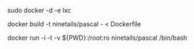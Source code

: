 sudo docker -d -e lxc

docker build -t ninetails/pascal - < Dockerfile

docker run -i -t -v ${PWD}:/root:ro ninetails/pascal /bin/bash
